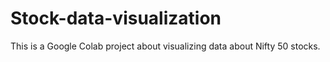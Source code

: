# Stock-data-visualization
This is a Google Colab project about visualizing data about Nifty 50 stocks.
